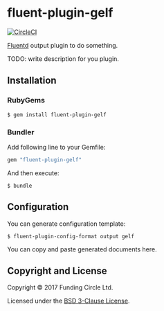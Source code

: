 # fluent-plugin-gelf
[![CircleCI](https://circleci.com/gh/FundingCircle/fluent-plugin-gelf/tree/master.svg?style=svg&circle-token=d781ef54862db51be146a2a2ad7aa9d783bb177a)](https://circleci.com/gh/FundingCircle/fluent-plugin-gelf/tree/master)

[Fluentd](https://www.fluentd.org/) output plugin to do something.

TODO: write description for you plugin.

## Installation

### RubyGems

```
$ gem install fluent-plugin-gelf
```

### Bundler

Add following line to your Gemfile:

```ruby
gem "fluent-plugin-gelf"
```

And then execute:

```
$ bundle
```

## Configuration

You can generate configuration template:

```
$ fluent-plugin-config-format output gelf
```

You can copy and paste generated documents here.

## Copyright and License

Copyright © 2017 Funding Circle Ltd.

Licensed under the [BSD 3-Clause License](LICENSE).
